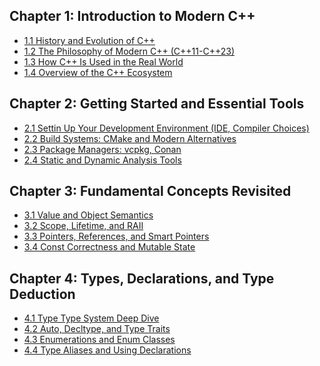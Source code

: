 ## Chapter 1: Introduction to Modern C++
- [1.1 History and Evolution of C++](chapter_01/1.1_History_and_Evolution_of_C++.md)
- [1.2 The Philosophy of Modern C++ (C++11-C++23)](chapter_01/1.2_The_Philosophy_of_Modern_C++_(C++11-C++23).md)
- [1.3 How C++ Is Used in the Real World](chapter_01/1.3_How_C++_Is_Used_in_the_Real_World.md)
- [1.4 Overview of the C++ Ecosystem](chapter_01/1.4_Overview_of_the_C++_Ecosystem.md)
## Chapter 2: Getting Started and Essential Tools
- [2.1 Settin Up Your Development Environment (IDE, Compiler Choices)](chapter_02/2.1_Setting_Up_Your_Development_Environment_(IDE,_Compiler_Choices).md)
- [2.2 Build Systems: CMake and Modern Alternatives](chapter_02/2.2_Build_Systems:_CMake_and_Modern_Alternatives.md)
- [2.3 Package Managers: vcpkg, Conan](chapter_02/2.3_Package_Managers:_vcpkg,_Conan.md)
- [2.4 Static and Dynamic Analysis Tools](chapter_02/2.4_Static_and_Dynamic_Analysis_Tools.md)
## Chapter 3: Fundamental Concepts Revisited
- [3.1 Value and Object Semantics](chapter_03/3.1_Value_and_Object_Semantics.md)
- [3.2 Scope, Lifetime, and RAII](chapter_03/3.2_Scope,_Lifetime,_and_RAII.md)
- [3.3 Pointers, References, and Smart Pointers](chapter_03/3.3_Pointers,_References,_and_Smart_Pointers.md)
- [3.4 Const Correctness and Mutable State](chapter_03/3.4_Const_Correctness_and_Mutable_State.md)
## Chapter 4: Types, Declarations, and Type Deduction
- [4.1 Type Type System Deep Dive](chapter_04/4.1_Type_System_Deep_Dive.md)
- [4.2 Auto, Decltype, and Type Traits](chapter_04/4.2_auto,_decltype,_and_Type_Traits.md)
- [4.3 Enumerations and Enum Classes](chapter_04/4.3_Enumerations_and_Enum_Classes.md)
- [4.4 Type Aliases and Using Declarations](chapter_04/4.4_Type_Aliases_and_Using_Declarations.md)
